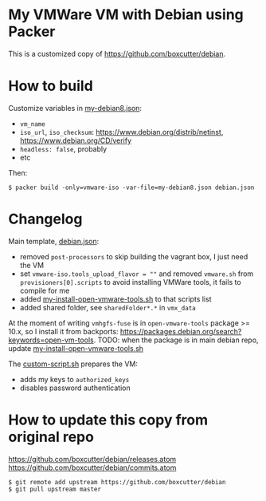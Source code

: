 
# My VMWare VM with Debian using Packer

This is a customized copy of <https://github.com/boxcutter/debian>.

# How to build

Customize variables in [my-debian8.json](my-debian8.json):

- `vm_name`
- `iso_url`, `iso_checksum`: <https://www.debian.org/distrib/netinst>, <https://www.debian.org/CD/verify>
- `headless: false`, probably
- etc

Then:

``` Shell
$ packer build -only=vmware-iso -var-file=my-debian8.json debian.json
```


# Changelog

Main template, [debian.json](debian.json):

- removed `post-processors` to skip building the vagrant box, I just need the VM
- set `vmware-iso.tools_upload_flavor = ""` and removed `vmware.sh` from `provisioners[0].scripts` to avoid installing VMWare tools, it fails to compile for me
- added [my-install-open-vmware-tools.sh](my-install-open-vmware-tools.sh) to that scripts list
- added shared folder, see `sharedFolder*.*` in `vmx_data`

At the moment of writing `vmhgfs-fuse` is in `open-vmware-tools` package >= 10.x, so I install it from backports: <https://packages.debian.org/search?keywords=open-vm-tools>.
TODO: when the package is in main debian repo, update [my-install-open-vmware-tools.sh](my-install-open-vmware-tools.sh)


The [custom-script.sh](custom-script.sh) prepares the VM:

- adds my keys to `authorized_keys`
- disables password authentication



# How to update this copy from original repo

<https://github.com/boxcutter/debian/releases.atom>
<https://github.com/boxcutter/debian/commits.atom>

``` Shell
$ git remote add upstream https://github.com/boxcutter/debian
$ git pull upstream master
```


